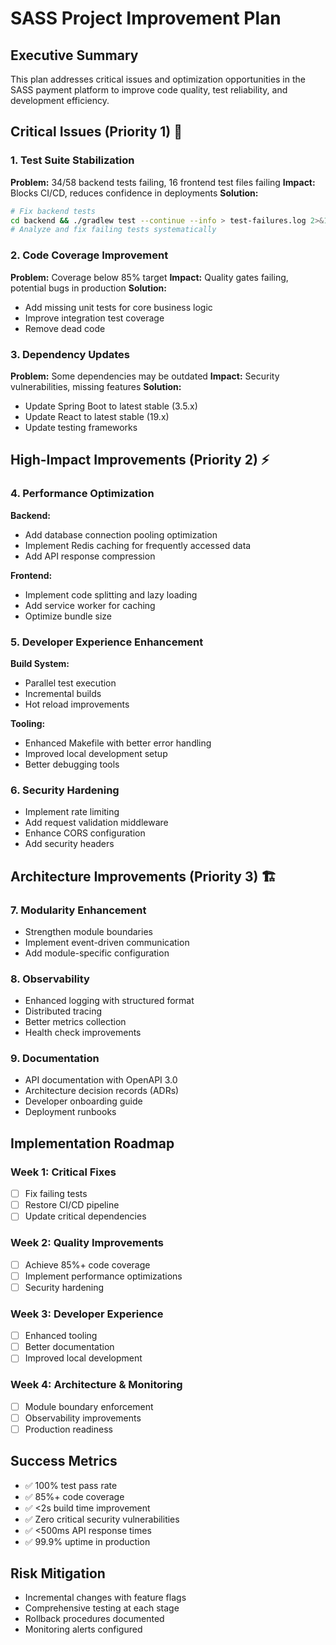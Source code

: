# SASS Project Improvement Plan

## Executive Summary

This plan addresses critical issues and optimization opportunities in the SASS payment platform to improve code quality, test reliability, and development efficiency.

## Critical Issues (Priority 1) 🚨

### 1. Test Suite Stabilization

**Problem:** 34/58 backend tests failing, 16 frontend test files failing
**Impact:** Blocks CI/CD, reduces confidence in deployments
**Solution:**

```bash
# Fix backend tests
cd backend && ./gradlew test --continue --info > test-failures.log 2>&1
# Analyze and fix failing tests systematically
```

### 2. Code Coverage Improvement

**Problem:** Coverage below 85% target
**Impact:** Quality gates failing, potential bugs in production
**Solution:**

- Add missing unit tests for core business logic
- Improve integration test coverage
- Remove dead code

### 3. Dependency Updates

**Problem:** Some dependencies may be outdated
**Impact:** Security vulnerabilities, missing features
**Solution:**

- Update Spring Boot to latest stable (3.5.x)
- Update React to latest stable (19.x)
- Update testing frameworks

## High-Impact Improvements (Priority 2) ⚡

### 4. Performance Optimization

**Backend:**

- Add database connection pooling optimization
- Implement Redis caching for frequently accessed data
- Add API response compression

**Frontend:**

- Implement code splitting and lazy loading
- Add service worker for caching
- Optimize bundle size

### 5. Developer Experience Enhancement

**Build System:**

- Parallel test execution
- Incremental builds
- Hot reload improvements

**Tooling:**

- Enhanced Makefile with better error handling
- Improved local development setup
- Better debugging tools

### 6. Security Hardening

- Implement rate limiting
- Add request validation middleware
- Enhance CORS configuration
- Add security headers

## Architecture Improvements (Priority 3) 🏗️

### 7. Modularity Enhancement

- Strengthen module boundaries
- Implement event-driven communication
- Add module-specific configuration

### 8. Observability

- Enhanced logging with structured format
- Distributed tracing
- Better metrics collection
- Health check improvements

### 9. Documentation

- API documentation with OpenAPI 3.0
- Architecture decision records (ADRs)
- Developer onboarding guide
- Deployment runbooks

## Implementation Roadmap

### Week 1: Critical Fixes

- [ ] Fix failing tests
- [ ] Restore CI/CD pipeline
- [ ] Update critical dependencies

### Week 2: Quality Improvements

- [ ] Achieve 85%+ code coverage
- [ ] Implement performance optimizations
- [ ] Security hardening

### Week 3: Developer Experience

- [ ] Enhanced tooling
- [ ] Better documentation
- [ ] Improved local development

### Week 4: Architecture & Monitoring

- [ ] Module boundary enforcement
- [ ] Observability improvements
- [ ] Production readiness

## Success Metrics

- ✅ 100% test pass rate
- ✅ 85%+ code coverage
- ✅ <2s build time improvement
- ✅ Zero critical security vulnerabilities
- ✅ <500ms API response times
- ✅ 99.9% uptime in production

## Risk Mitigation

- Incremental changes with feature flags
- Comprehensive testing at each stage
- Rollback procedures documented
- Monitoring alerts configured
